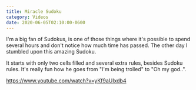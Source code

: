 ```yaml
---
title: Miracle Sudoku
category: Videos
date: 2020-06-05T02:10:00-0600
---
```


I'm a big fan of Sudokus, is one of those things where it's possible to spend several hours and don't notice how much time has passed. The other day I stumbled upon this amazing Sudoku.

It starts with only two cells filled and several extra rules, besides Sudoku rules. It's really fun how he goes from "I'm being trolled" to "Oh my god..".

https://www.youtube.com/watch?v=yKf9aUIxdb4